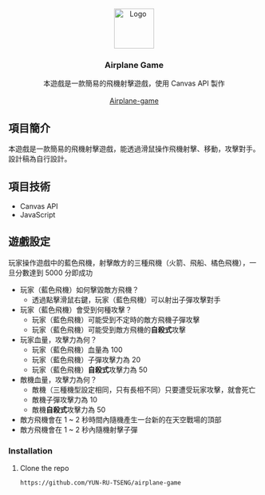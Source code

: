 <!-- PROJECT LOGO -->
<br />
<p align="center">
  <a href="https://github.com/YUN-RU-TSENG/airplane-game">
    <img src="https://i.imgur.com/H0I6h7l.png" alt="Logo" width="80" height="80"/>
  </a>

  <h3 align="center">Airplane Game</h3>

  <p align="center">
    本遊戲是一款簡易的飛機射擊遊戲，使用 Canvas API 製作
    <br />
    <br />
    <a href="https://airplane-game.netlify.app/">Airplane-game</a>
  </p>
</p>

## 項目簡介

本遊戲是一款簡易的飛機射擊遊戲，能透過滑鼠操作飛機射擊、移動，攻擊對手。
設計稿為自行設計。

## 項目技術

- Canvas API
- JavaScript

## 遊戲設定

玩家操作遊戲中的藍色飛機，射擊敵方的三種飛機（火箭、飛船、橘色飛機），一旦分數達到 5000 分即成功

- 玩家（藍色飛機）如何擊毀敵方飛機？
  - 透過點擊滑鼠右鍵，玩家（藍色飛機）可以射出子彈攻擊對手
- 玩家（藍色飛機）會受到何種攻擊？
  - 玩家（藍色飛機）可能受到不定時的敵方飛機子彈攻擊
  - 玩家（藍色飛機）可能受到敵方飛機的**自殺式**攻擊
- 玩家血量，攻擊力為何？
  - 玩家（藍色飛機）血量為 100
  - 玩家（藍色飛機）子彈攻擊力為 20
  - 玩家（藍色飛機）**自殺式**攻擊力為 50
- 敵機血量，攻擊力為何？
  - 敵機（三種機型設定相同，只有長相不同）只要遭受玩家攻擊，就會死亡
  - 敵機子彈攻擊力為 10
  - 敵機**自殺式**攻擊力為 50
- 敵方飛機會在 1 ~ 2 秒時間內隨機產生一台新的在天空戰場的頂部
- 敵方飛機會在 1 ~ 2 秒內隨機射擊子彈

### Installation

1. Clone the repo
   ```sh
   https://github.com/YUN-RU-TSENG/airplane-game
   ```